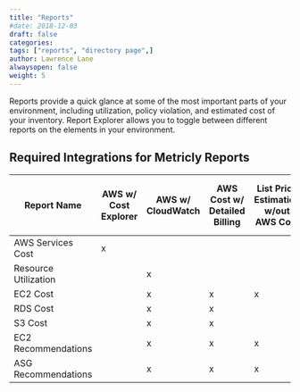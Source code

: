 ```yaml
---
title: "Reports"
#date: 2018-12-03
draft: false
categories:
tags: ["reports", "directory page",]
author: Lawrence Lane
alwaysopen: false
weight: 5
---
```

Reports provide a quick glance at some of the most important parts of your environment, including utilization, policy violation, and estimated cost of your inventory. Report Explorer allows you to toggle between different reports on the elements in your environment.

## Required Integrations for Metricly Reports

| Report Name          | AWS w/ Cost Explorer | AWS w/ CloudWatch | AWS Cost w/ Detailed Billing | List Price Estimation w/out AWS Cost | Time from activation to first report |
|----------------------|----------------------|-------------------|------------------------------|--------------------------------------|--------------------------------------|
| AWS Services Cost    | x                    |                   |                              |                                      | Immediate                            |
| Resource Utilization |                      | x                 |                              |                                      | Immediate                            |
| EC2 Cost             |                      | x                 | x                            | x                                    | 1 day                                |
| RDS Cost             |                      | x                 | x                            |                                      | 1 day                                |
| S3 Cost              |                      | x                 | x                            |                                      | 1 day                                |
| EC2 Recommendations  |                      | x                 | x                            | x                                    | 1 week                               |
| ASG Recommendations  |                      | x                 | x                            | x                                    | 1 week                               |
